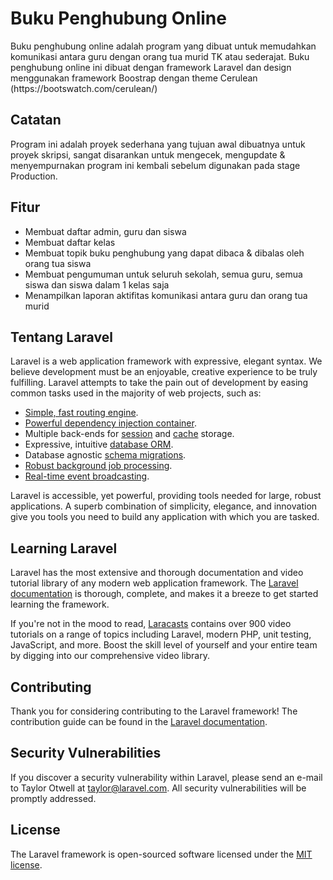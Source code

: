 <h1>Buku Penghubung Online</h1>
Buku penghubung online adalah program yang dibuat untuk memudahkan komunikasi antara guru dengan orang tua murid TK atau sederajat.
Buku penghubung online ini dibuat dengan framework Laravel dan design menggunakan framework Boostrap dengan theme Cerulean (https://bootswatch.com/cerulean/)

## Catatan
Program ini adalah proyek sederhana yang tujuan awal dibuatnya untuk proyek skripsi, sangat disarankan untuk mengecek, mengupdate & menyempurnakan program ini kembali sebelum digunakan pada stage Production.

## Fitur

- Membuat daftar admin, guru dan siswa
- Membuat daftar kelas
- Membuat topik buku penghubung yang dapat dibaca & dibalas oleh orang tua siswa
- Membuat pengumuman untuk seluruh sekolah, semua guru, semua siswa dan siswa dalam 1 kelas saja
- Menampilkan laporan aktifitas komunikasi antara guru dan orang tua murid


## Tentang Laravel
Laravel is a web application framework with expressive, elegant syntax. We believe development must be an enjoyable, creative experience to be truly fulfilling. Laravel attempts to take the pain out of development by easing common tasks used in the majority of web projects, such as:

- [Simple, fast routing engine](https://laravel.com/docs/routing).
- [Powerful dependency injection container](https://laravel.com/docs/container).
- Multiple back-ends for [session](https://laravel.com/docs/session) and [cache](https://laravel.com/docs/cache) storage.
- Expressive, intuitive [database ORM](https://laravel.com/docs/eloquent).
- Database agnostic [schema migrations](https://laravel.com/docs/migrations).
- [Robust background job processing](https://laravel.com/docs/queues).
- [Real-time event broadcasting](https://laravel.com/docs/broadcasting).

Laravel is accessible, yet powerful, providing tools needed for large, robust applications. A superb combination of simplicity, elegance, and innovation give you tools you need to build any application with which you are tasked.

## Learning Laravel

Laravel has the most extensive and thorough documentation and video tutorial library of any modern web application framework. The [Laravel documentation](https://laravel.com/docs) is thorough, complete, and makes it a breeze to get started learning the framework.

If you're not in the mood to read, [Laracasts](https://laracasts.com) contains over 900 video tutorials on a range of topics including Laravel, modern PHP, unit testing, JavaScript, and more. Boost the skill level of yourself and your entire team by digging into our comprehensive video library.

## Contributing

Thank you for considering contributing to the Laravel framework! The contribution guide can be found in the [Laravel documentation](http://laravel.com/docs/contributions).

## Security Vulnerabilities

If you discover a security vulnerability within Laravel, please send an e-mail to Taylor Otwell at taylor@laravel.com. All security vulnerabilities will be promptly addressed.

## License

The Laravel framework is open-sourced software licensed under the [MIT license](http://opensource.org/licenses/MIT).
